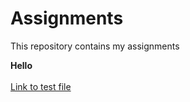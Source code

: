 # Assignments
This repository contains my assignments
<br> 

<b>Hello</b>
<br> </br>
[Link to test file](https://github.com/SamHamers/Assignments/blob/master/Test-1.docx)

